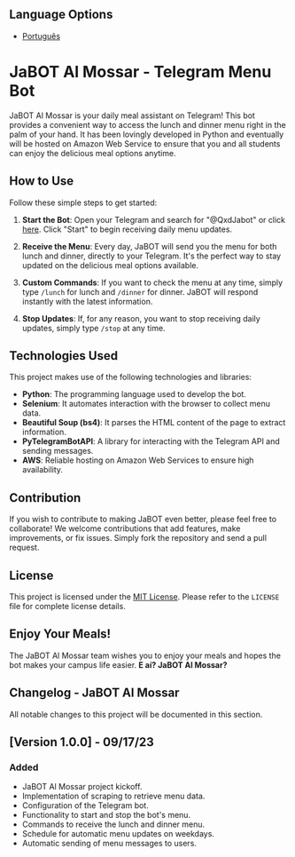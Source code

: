 ## Language Options

- [Português](README.md)

# JaBOT Al Mossar - Telegram Menu Bot

JaBOT Al Mossar is your daily meal assistant on Telegram! This bot provides a convenient way to access the lunch and dinner menu right in the palm of your hand. It has been lovingly developed in Python and eventually will be hosted on Amazon Web Service to ensure that you and all students can enjoy the delicious meal options anytime.

## How to Use

Follow these simple steps to get started:

1. **Start the Bot**: Open your Telegram and search for "@QxdJabot" or click [here](https://t.me/QxdJabot). Click "Start" to begin receiving daily menu updates.

2. **Receive the Menu**: Every day, JaBOT will send you the menu for both lunch and dinner, directly to your Telegram. It's the perfect way to stay updated on the delicious meal options available.

3. **Custom Commands**: If you want to check the menu at any time, simply type `/lunch` for lunch and `/dinner` for dinner. JaBOT will respond instantly with the latest information.

4. **Stop Updates**: If, for any reason, you want to stop receiving daily updates, simply type `/stop` at any time.

## Technologies Used

This project makes use of the following technologies and libraries:

- **Python**: The programming language used to develop the bot.
- **Selenium**: It automates interaction with the browser to collect menu data.
- **Beautiful Soup (bs4)**: It parses the HTML content of the page to extract information.
- **PyTelegramBotAPI**: A library for interacting with the Telegram API and sending messages.
- **AWS**: Reliable hosting on Amazon Web Services to ensure high availability.

## Contribution

If you wish to contribute to making JaBOT even better, please feel free to collaborate! We welcome contributions that add features, make improvements, or fix issues. Simply fork the repository and send a pull request.

## License

This project is licensed under the [MIT License](LICENSE). Please refer to the `LICENSE` file for complete license details.

## Enjoy Your Meals!

The JaBOT Al Mossar team wishes you to enjoy your meals and hopes the bot makes your campus life easier. **E aí? JaBOT Al Mossar?**

## Changelog - JaBOT Al Mossar

All notable changes to this project will be documented in this section.

## [Version 1.0.0] - 09/17/23

### Added

- JaBOT Al Mossar project kickoff.
- Implementation of scraping to retrieve menu data.
- Configuration of the Telegram bot.
- Functionality to start and stop the bot's menu.
- Commands to receive the lunch and dinner menu.
- Schedule for automatic menu updates on weekdays.
- Automatic sending of menu messages to users.

